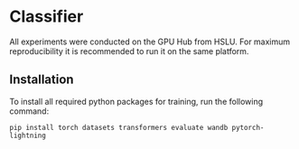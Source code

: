 # Classifier

All experiments were conducted on the GPU Hub from HSLU. For maximum reproducibility it is recommended to run it on the same platform.  

## Installation

To install all required python packages for training, run the following command:

``pip install torch datasets transformers evaluate wandb pytorch-lightning``